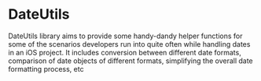 # DateUtils
DateUtils library aims to provide some handy-dandy helper functions for some of the scenarios developers run into quite often while handling dates in an iOS project. It includes conversion between different date formats, comparison of date objects of different formats, simplifying the overall date formatting process, etc
